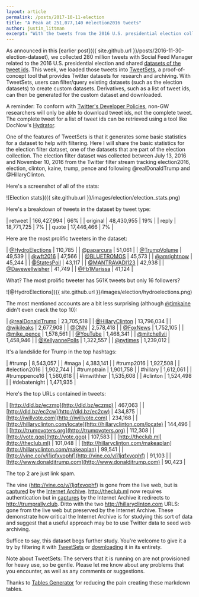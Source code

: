 ```yaml
---
layout: article
permalink: /posts/2017-10-11-election
title: "A Peak at 251,077,140 #election2016 tweets"
author: justin_littman 
excerpt: "With the tweets from the 2016 U.S. presidential election collection now added to TweetSets, we take a look at the top tweeters, mentions, hashtags, and URLs."
---
```


As announced in this [earlier post]({{ site.github.url }}/posts/2016-11-30-election-dataset), we collected 280 million tweets with Social Feed Manager related to the 2016 U.S. presidential election and shared [datasets of the tweet ids](https://dataverse.harvard.edu/dataset.xhtml?persistentId=doi:10.7910/DVN/PDI7IN). This week, we loaded those tweets into [TweetSets](https://tweetsets.library.gwu.edu/), a proof-of-concept tool that provides Twitter datasets for research and archiving. With TweetSets, users can filter/query existing datasets (such as the election datasets) to create custom datasets. Derivatives, such as a list of tweet ids, can then be generated for the custom dataset and downloaded.

A reminder: To conform with [Twitter's Developer Policies](https://dev.twitter.com/overview/terms/agreement-and-policy), non-GW researchers will only be able to download tweet ids, not the complete tweet. The complete tweet for a list of tweet ids can be retrieved using a tool like DocNow's [Hydrator](https://github.com/docnow/hydrator).

One of the features of TweetSets is that it generates some basic statistics for a dataset to help with filtering. Here I will share the basic statistics for the election filter dataset, one of the datasets that are part of the election collection. The election filter dataset was collected between July 13, 2016 and November 10, 2016 from the Twitter filter stream tracking election2016, election, clinton, kaine, trump, pence and following @realDonaldTrump and @HillaryClinton.

Here's a screenshot of all of the stats:

![Election stats]({{ site.github.url }}/images/election/election_stats.png)

Here's a breakdown of tweets in the dataset by tweet type:

| retweet  | 166,427,994 | 66% |
| original | 48,430,955  | 19% |
| reply    | 18,771,725  | 7%  |
| quote    | 17,446,466  | 7%  |

Here are the most prolific tweeters in the dataset:

| [@HydroElections](https://twitter.com/HydroElections) | 110,785 |
| [@paparcura](https://twitter.com/paparcura)           | 51,061  |
| [@TrumpVolume](https://twitter.com/TrumpVolume)       | 49,539  |
| [@wft2016](https://twitter.com/wft2016)               | 47,566  |
| [@BLUETROMOS](https://twitter.com/BLUETROMOS)         | 45,573  |
| [@amrightnow](https://twitter.com/amrightnow)         | 45,244  |
| [@StatesPoll](https://twitter.com/StatesPoll)         | 43,117  |
| [@MANTRAVADI123](https://twitter.com/MANTRAVADI123)   | 42,938  |
| [@Davewellwisher](https://twitter.com/Davewellwisher) | 41,749  |
| [@Fb1Marissa](https://twitter.com/Fb1Marissa)         | 41,124  |

What? The most prolific tweeter has 561K tweets but only 16 followers?

![@HydroElections]({{ site.github.url }}/images/election/hydroelections.png)

The most mentioned accounts are a bit less surprising (although [@timkaine](https://twitter.com/timkaine) didn't even crack the top 10):

| [@realDonaldTrump](https://twitter.com/realDonaldTrump) | 23,705,518 |
| [@HillaryClinton](https://twitter.com/HillaryClinton)   | 13,796,034 |
| [@wikileaks](https://twitter.com/wikileaks)             | 2,677,908  |
| [@CNN](https://twitter.com/CNN)                         | 2,578,418  |
| [@FoxNews](https://twitter.com/FoxNews)                 | 1,752,105  |
| [@mike_pence](https://twitter.com/mike_pence)           | 1,578,561  |
| [@YouTube](https://twitter.com/YouTube)                 | 1,468,341  |
| [@mitchellvii](https://twitter.com/mitchellvii)         | 1,458,946  |
| [@KellyannePolls](https://twitter.com/KellyannePolls)   | 1,322,557  |
| [@nytimes](https://twitter.com/nytimes)                 | 1,239,012  |

It's a landslide for Trump in the top hashtags:

| #trump        | 8,543,057 |
| #maga         | 4,383,141 |
| #trump2016    | 1,927,508 |
| #election2016 | 1,902,744 |
| #trumptrain   | 1,901,758 |
| #hillary      | 1,612,061 |
| #trumppence16 | 1,560,618 |
| #imwithher    | 1,535,608 |
| #clinton      | 1,524,498 |
| #debatenight  | 1,471,935 |

Here's the top URLs contained in tweets:

| [http://dld.bz/eczmp](http://dld.bz/eczmp)                                 | 467,063 |
| [http://dld.bz/ec2cw](http://dld.bz/ec2cw)                                 | 434,875 |
| [http://iwillvote.com](http://iwillvote.com)                               | 234,168 |
| [http://hillaryclinton.com/locate](http://hillaryclinton.com/locate)       | 144,496 |
| [http://trumpvoters.org](http://trumpvoters.org)                           | 112,308 |
| [http://vote.gop](http://vote.gop)                                         | 107,583 |
| [http://theclub.ml](http://theclub.ml)                                     | 101,048 |
| [http://hillaryclinton.com/makeaplan](http://hillaryclinton.com/makeaplan) | 99,541  |
| [http://vine.co/v/i1jqfxvophf](http://vine.co/v/i1jqfxvophf)               | 91,103  |
| [http://www.donaldjtrump.com](http://www.donaldjtrump.com)                 | 90,423  |

The top 2 are just link spam. 

The vine (http://vine.co/v/i1jqfxvophf) is gone from the live web, but is [captured](https://web.archive.org/web/20161116084712/https://vine.co/v/i1jQFxVOPhF) by the [Internet Archive](https://archive.org/). http://theclub.ml now requires authentication but in [captures](https://web.archive.org/web/20160610135421/http://theclub.ml) by the Internet Archive it redirects to http://trumprally.club. Ditto with the two http://hillaryclinton.com URLS: gone from the live web but preserved by the Internet Archive. These demonstrate how critical the Internet Archive is for studying this sort of data and suggest that a useful approach may be to use Twitter data to seed web archiving.

Suffice to say, this dataset begs further study. You're welcome to give it a try by filtering it with [TweetSets](https://tweetsets.library.gwu.edu/) or [downloading](https://dataverse.harvard.edu/dataset.xhtml?persistentId=doi:10.7910/DVN/PDI7IN) it in its entirety.

Note about TweetSets: The servers that it is running on are not provisioned for heavy use, so be gentle. Please let me know about any problems that you encounter, as well as any comments or suggestions.

Thanks to [Tables Generator](http://www.tablesgenerator.com/markdown_tables) for reducing the pain creating these markdown tables.